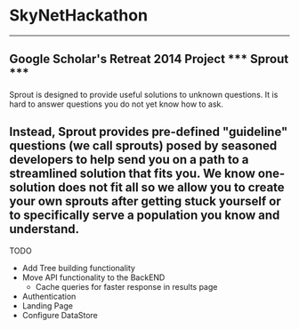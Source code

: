 SkyNetHackathon
===============
---------------------------------------------------------------
Google Scholar's Retreat 2014 Project *** Sprout ***
---------------------------------------------------------------
Sprout is designed to provide useful solutions to unknown questions. 
It is hard to answer questions you do not yet know how to ask.

Instead, Sprout provides pre-defined "guideline" questions (we call sprouts) posed by seasoned developers to help send you on a path to a streamlined solution that fits you. We know one-solution does not fit all so we allow you to create your own sprouts after getting stuck yourself or to specifically serve a population you know and understand. 
---------------------------------------------------------------
TODO
* Add Tree building functionality
* Move API functionality to the BackEND
	+ Cache queries for faster response in results page
* Authentication
* Landing Page
* Configure DataStore